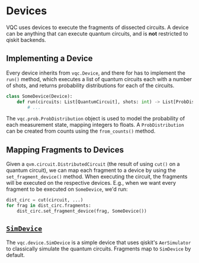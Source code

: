 # Devices

VQC uses devices to execute the fragments of dissected circuits. A device can be anything that can execute quantum circuits, and is **not** restricted to qiskit backends.

## Implementing a Device

Every device inherits from `vqc.Device`, and there for has to implement the `run()` method, which executes a list of quantum circuits each with a number of shots, and returns probability distributions for each of the circuits.

```python
class SomeDevice(Device):
    def run(circuits: List[QuantumCircuit], shots: int) -> List[ProbDistribution]:
        # ...
```

The `vqc.prob.ProbDistribution` object is used to model the probability of each measurement state, mapping integers to floats. A `ProbDistribution` can be created from counts using the `from_counts()` method.

## Mapping Fragments to Devices

Given a `qvm.circuit.DistributedCircuit` (the result of using `cut()` on a quantum circuit), we can map each fragment to a device by using the `set_fragment_device()` method. When executing the circuit, the fragments will be executed on the respective devices. E.g., when we want every fragment to be executed on `SomeDevice`, we'd run:

```python
dist_circ = cut(circuit, ...)
for frag in dist_circ.fragments:
    dist_circ.set_fragment_device(frag, SomeDevice())
```


## [`SimDevice`](../vqc/device/sim.py)

The `vqc.device.SimDevice` is a simple device that uses qiskit's `AerSimulator` to classically simulate the quantum circuits. Fragments map to `SimDevice` by default.

